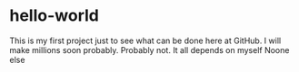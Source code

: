 # hello-world
This is my first project just to see what can be done here at GitHub. I will make millions soon probably. Probably not.
It all depends on myself
Noone else
